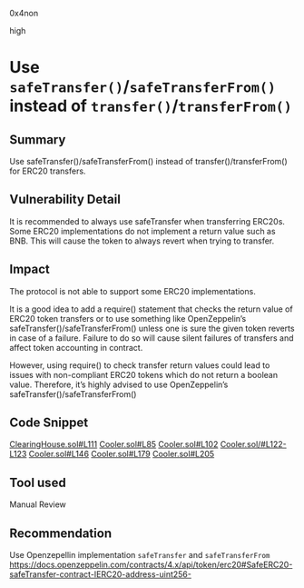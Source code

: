 0x4non

high

# Use `safeTransfer()`/`safeTransferFrom()` instead of `transfer()`/`transferFrom()`

## Summary
Use safeTransfer()/safeTransferFrom() instead of transfer()/transferFrom() for ERC20 transfers.

## Vulnerability Detail
It is recommended to always use safeTransfer when transferring ERC20s. Some ERC20 implementations do not implement a return value such as BNB. This will cause the token to always revert when trying to transfer.

## Impact
The protocol is not able to support some ERC20 implementations.

It is a good idea to add a require() statement that checks the return value of ERC20 token transfers or to use something like OpenZeppelin’s safeTransfer()/safeTransferFrom() unless one is sure the given token reverts in case of a failure. Failure to do so will cause silent failures of transfers and affect token accounting in contract.

However, using require() to check transfer return values could lead to issues with non-compliant ERC20 tokens which do not return a boolean value. Therefore, it’s highly advised to use OpenZeppelin’s safeTransfer()/safeTransferFrom()

## Code Snippet
[ClearingHouse.sol#L111](https://github.com/sherlock-audit/2023-01-cooler/blob/main/src/aux/ClearingHouse.sol#L111)
[Cooler.sol#L85](https://github.com/sherlock-audit/2023-01-cooler/blob/main/src/Cooler.sol#L85)
[Cooler.sol#L102](https://github.com/sherlock-audit/2023-01-cooler/blob/main/src/Cooler.sol#L102)
[Cooler.sol/#L122-L123](https://github.com/sherlock-audit/2023-01-cooler/blob/main/src/Cooler.sol/#L122-L123)
[Cooler.sol#L146](https://github.com/sherlock-audit/2023-01-cooler/blob/main/src/Cooler.sol#L146)
[Cooler.sol#L179](https://github.com/sherlock-audit/2023-01-cooler/blob/main/src/Cooler.sol#L179)
[Cooler.sol#L205](https://github.com/sherlock-audit/2023-01-cooler/blob/main/src/Cooler.sol#L205)


## Tool used
Manual Review

## Recommendation
Use Openzepellin implementation `safeTransfer` and `safeTransferFrom`
https://docs.openzeppelin.com/contracts/4.x/api/token/erc20#SafeERC20-safeTransfer-contract-IERC20-address-uint256-